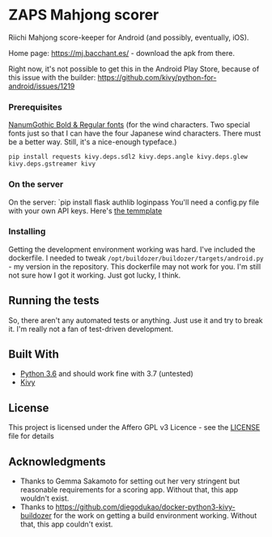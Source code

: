 # ZAPS Mahjong scorer

Riichi Mahjong score-keeper for Android (and possibly, eventually, iOS).

Home page: https://mj.bacchant.es/  - download the apk from there.

Right now, it's not possible to get this in the Android Play Store, because of this issue with the builder: https://github.com/kivy/python-for-android/issues/1219


### Prerequisites

[NanumGothic Bold & Regular fonts](https://fonts.google.com/specimen/Nanum+Gothic) (for the wind characters. Two special fonts just so that I can have the four Japanese wind characters. There must be a better way. Still, it's a nice-enough typeface.)

```
pip install requests kivy.deps.sdl2 kivy.deps.angle kivy.deps.glew kivy.deps.gstreamer kivy
```

### On the server

On the server: `pip install flask authlib loginpass
You'll need a config.py file with your own API keys. Here's [the temmplate](https://github.com/authlib/loginpass/blob/master/flask_example/config.py)

### Installing

Getting the development environment working was hard. I've included the dockerfile. I needed to tweak 
`/opt/buildozer/buildozer/targets/android.py` - my version in the repository. This dockerfile may not work for you. I'm still not sure how I got it working. Just got lucky, I think.


## Running the tests

So, there aren't any automated tests or anything. Just use it and try to break it. I'm really not a fan of test-driven development.


## Built With

* [Python 3.6](https://python.org/) and should work fine with 3.7 (untested)
* [Kivy](https://kivy.org/)


## License

This project is licensed under the Affero GPL v3 Licence - see the [LICENSE](LICENSE) file for details


## Acknowledgments

* Thanks to Gemma Sakamoto for setting out her very stringent but reasonable requirements for a scoring app. Without that, this app wouldn't exist.
* Thanks to https://github.com/diegodukao/docker-python3-kivy-buildozer for the work on getting a build environment working. Without that, this app couldn't exist.
